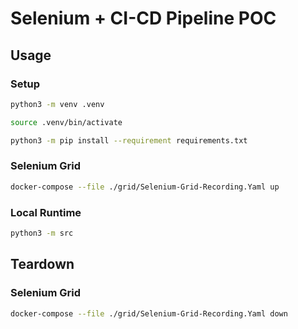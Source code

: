 # Selenium + CI-CD Pipeline POC #

## Usage ##

### Setup ###

```bash
python3 -m venv .venv

source .venv/bin/activate

python3 -m pip install --requirement requirements.txt
```

### Selenium Grid ###

```bash
docker-compose --file ./grid/Selenium-Grid-Recording.Yaml up
```

### Local Runtime ###

```bash
python3 -m src
```

## Teardown ##

### Selenium Grid ###

```bash
docker-compose --file ./grid/Selenium-Grid-Recording.Yaml down
```
